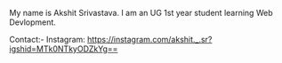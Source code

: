 My name is Akshit Srivastava.
I am an UG 1st year student learning Web Devlopment.

Contact:-
Instagram: https://instagram.com/akshit._.sr?igshid=MTk0NTkyODZkYg==
